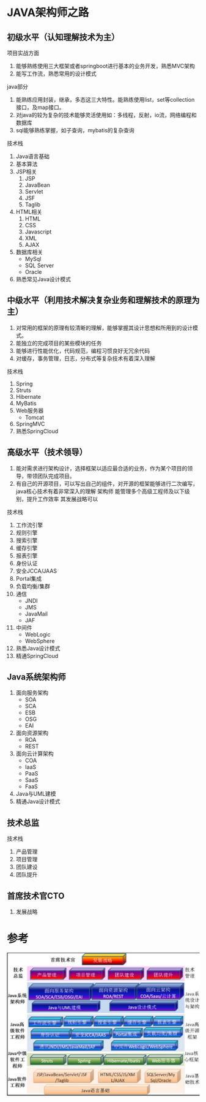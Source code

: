 # JAVA架构师之路

## 初级水平（认知理解技术为主）


项目实战方面

1. 能够熟练使用三大框架或者springboot进行基本的业务开发，熟悉MVC架构 
2.  能写工作流，熟悉常用的设计模式 


java部分

1. 能熟练应用封装，继承，多态这三大特性。能熟练使用list，set等collection接口，及map接口。  
2. 对java的较为复杂的技术能够灵活使用如：多线程，反射，io流，网络编程和数据库
3. sql能够熟练掌握，如子查询，mybatis的复杂查询 

技术栈

1. Java语言基础
2. 基本算法
3. JSP相关
   1. JSP
   2. JavaBean
   3. Servlet
   4. JSF
   5. Taglib
4. HTML相关
   1. HTML
   2. CSS
   3. Javascript
   4. XML
   5. AJAX
5. 数据库相关
   - MySql
   - SQL Server
   - Oracle
6. 熟悉常见Java设计模式


##  中级水平（利用技术解决复杂业务和理解技术的原理为主）

1. 对常用的框架的原理有较清晰的理解，能够掌握其设计思想和所用到的设计模式。  
2. 能独立的完成项目的某些模块的任务  
3. 能够进行性能优化，代码规范，编程习惯良好无冗余代码  
4. 对缓存，事务管理，日志，分布式等复杂技术有着深入理解  

技术栈

1. Spring
2. Struts
3. Hibernate
4. MyBatis
5. Web服务器
   - Tomcat
6. SpringMVC
7. 熟悉SpringCloud

## 高级水平（技术领导） 


1. 能对需求进行架构设计，选择框架以适应最合适的业务，作为某个项目的领导，带领团队完成项目。  
2. 有自己的开源项目，可以写出自己的组件，对开源的框架能够进行二次编写，java核心技术有着非常深入的理解  架构师  能管理多个高级工程师及以下级别，提升工作效率  其发展战略可以

技术栈

1. 工作流引擎
2. 规则引擎
3. 搜索引擎
4. 缓存引擎
5. 报表引擎
6. 身份认证
7. 安全JCCA/JAAS
8. Portal集成
9. 负载均衡/集群
10. 通信
    * JNDI
    * JMS
    * JavaMail
    * JAF
11. 中间件
    * WebLogic
    * WebSphere
12. 熟悉Java设计模式
13. 精通SpringCloud

## Java系统架构师


1. 面向服务架构
   - SOA
   - SCA
   - ESB
   - OSG
   - EAI
2. 面向资源架构
   - ROA
   - REST
3. 面向云计算架构
   - COA
   - IaaS
   - PaaS
   - SaaS
   - FaaS
4. Java与UML建模
5. 精通Java设计模式

## 技术总监

技术栈

1. 产品管理
2. 项目管理
3. 团队建设
4. 团队提升

## 首席技术官CTO

1. 发展战略

# 参考

​![img](jvm/imgs/javapath.png)            